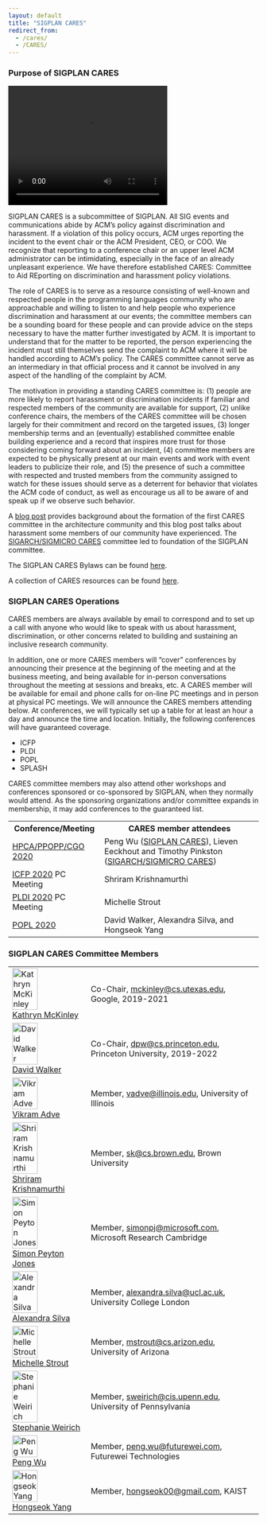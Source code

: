 ```yaml
---
layout: default
title: "SIGPLAN CARES"
redirect_from:
  - /cares/
  - /CARES/
---
```


### Purpose of SIGPLAN CARES 

<video width="320" height="240" controls>
  <source src="http://www.sigplan.org/sites/default/files/cares-intro.mp4" type="video/mp4">
Co-chairs' introduction to SIGPLAN CARES.
</video>

SIGPLAN CARES is a subcommittee of SIGPLAN. All SIG events and communications 
abide by ACM’s policy against discrimination and harassment. If a violation 
of this policy occurs, ACM urges reporting the incident to the event chair or 
the ACM President, CEO, or COO. We recognize that reporting to a conference 
chair or an upper level ACM administrator can be intimidating, especially 
in the face of an already unpleasant experience. We have therefore established 
CARES: Committee to Aid REporting on discrimination and harassment policy 
violations.
 
The role of CARES is to serve as a resource consisting of well-known and 
respected people in the programming languages community who are approachable 
and willing to listen to and help people who experience discrimination and 
harassment at our events; the committee members can be a sounding board for 
these people and can provide advice on the steps necessary to have the matter 
further investigated by ACM. It is important to understand that for the matter 
to be reported, the person experiencing the incident must still themselves send 
the complaint to ACM where it will be handled according to ACM’s policy. The 
CARES committee cannot serve as an intermediary in that official process and it 
cannot be involved in any aspect of the handling of the complaint by ACM.
 
The motivation in providing a standing CARES committee is: (1) people are more 
likely to report harassment or discrimination incidents if familiar and respected 
members of the community are available for support, (2) unlike conference chairs, 
the members of the CARES committee will be chosen largely for their commitment and 
record on the targeted issues, (3) longer membership terms and an (eventually) 
established committee enable building experience and a record that inspires more 
trust for those considering coming forward about an incident, (4) committee members 
are expected to be physically present at our main events and work with event leaders 
to publicize their role, and (5) the presence of such a committee with respected 
and trusted members from the community assigned to watch for these issues should 
serve as a deterrent for behavior that violates the ACM code of conduct, as well as 
encourage us all to be aware of and speak up if we observe such behavior.


A [blog post](https://www.sigarch.org/what-happens-to-us-does-not-happen-to-most-of-you/) 
provides background about the formation of the first CARES committee 
in the architecture community and this blog post talks about harassment some members 
of our community have experienced.  The [SIGARCH/SIGMICRO CARES](https://www.sigarch.org/benefit/cares/) 
committee led to foundation of the SIGPLAN committee.

The SIGPLAN CARES Bylaws can be found [here](http://www.sigplan.org/CaresBylaws). 

A collection of CARES resources can be found [here](https://www.sigarch.org/benefit/cares/cares-resources/).

### SIGPLAN CARES Operations

CARES members are always available by email to correspond and to set up a call with anyone who would like to speak with us about harassment, discrimination, or other concerns related to building and sustaining an inclusive research community. 

In addition, one or more CARES members will “cover” conferences by announcing their presence at the beginning of the meeting and at the business meeting, and being available for in-person conversations throughout the meeting at sessions and breaks, etc. A CARES member will be available for email and phone calls for on-line PC meetings and in person at physical PC meetings. We will announce the CARES members attending below. At conferences, we will typically set up a table for at least an hour a day and announce the time and location. Initially, the following conferences will have guaranteed coverage.

- ICFP
- PLDI
- POPL
- SPLASH

CARES committee members may also attend other workshops and conferences sponsored or co-sponsored by SIGPLAN, when they normally would attend. As the sponsoring organizations and/or committee expands in membership, it may add conferences to the guaranteed list.

<table style="width:100%">
  <tr>
    <th><b>Conference/Meeting</b></th>
    <th><b>CARES member attendees</b></th>
 </tr>
 <tr>
    <td><a href="https://ppopp20.sigplan.org/">HPCA/PPOPP/CGO 2020</a></td>
    <td>Peng Wu (<a href=".">SIGPLAN CARES</a>), Lieven Eeckhout and Timothy Pinkston (<a href="https://www.sigarch.org/benefit/cares/">SIGARCH/SIGMICRO CARES</a>)</td>
  </tr>
 <tr>
    <td><a href="https://icfp20.sigplan.org/">ICFP 2020</a> PC Meeting</td>
    <td>Shriram Krishnamurthi</td>
  </tr>
 <tr>
    <td><a href="https://pldi20.sigplan.org">PLDI 2020</a> PC Meeting</td>
    <td>Michelle Strout</td>
  </tr>
 <tr>
    <td><a href="https://popl20.sigplan.org/">POPL 2020</a></td>
    <td>David Walker, Alexandra Silva, and Hongseok Yang</td>
  </tr>
</table>


### SIGPLAN CARES Committee Members

<table style="width:100%" border="0">
  <tr>
   <td><img src="http://sigplan.org/images/cares-photos/mckinley.png" alt="Kathryn McKinley"  height="60%"><br><a href="https://www.cs.utexas.edu/users/mckinley/">Kathryn McKinley</a></td>
   <td>Co-Chair, <a href="mailto:mckinley@cs.utexas.edu">mckinley@cs.utexas.edu</a>, Google, 2019-2021 </td>
  </tr> 
   <tr>
   <td><img src="http://sigplan.org/images/cares-photos/walker.png" alt="David Walker" height="60%"><br><a href="https://www.cs.princeton.edu/~dpw/">David Walker</a></td>
   <td>Co-Chair, <a href="mailto:dpw@cs.princeton.edu">dpw@cs.princeton.edu</a>, Princeton University, 2019-2022 </td>
  </tr>
  <tr>
   <td><img src="http://sigplan.org/images/cares-photos/adve.png" alt="Vikram Adve" height="60%"><br><a href="https://vikram.cs.illinois.edu/">Vikram Adve</a></td>
   <td>Member, <a href="mailto:vadve@illinois.edu">vadve@illinois.edu</a>, University of Illinois </td>
  </tr>
 <tr>
   <td><img src="http://sigplan.org/images/cares-photos/krishnamurthi.png" alt="Shriram Krishnamurthi" height="60%"><br><a href="https://cs.brown.edu/~sk/">Shriram Krishnamurthi</a></td>
   <td>Member, <a href="mailto:sk@cs.brown.edu">sk@cs.brown.edu</a>, Brown University </td>
  </tr> 
 <tr>
   <td><img src="http://sigplan.org/images/cares-photos/jones.png" alt="Simon Peyton Jones"  height="60%"><br><a href="https://www.microsoft.com/en-us/research/people/simonpj/">Simon Peyton Jones</a></td>
   <td>Member, <a href="mailto:simonpj@microsoft.com">simonpj@microsoft.com</a>, Microsoft Research Cambridge </td>
  </tr>
  <tr>
   <td><img src="http://sigplan.org/images/cares-photos/silva.png" alt="Alexandra Silva"  height="60%"><br><a href="https://www.alexandrasilva.org/#/main.html">Alexandra Silva</a></td>
   <td>Member, <a href="mailto:alexandra.silva@ucl.ac.uk">alexandra.silva@ucl.ac.uk</a>, University College London </td>
  </tr> 
 <tr>
   <td><img src="http://sigplan.org/images/cares-photos/strout.png" alt="Michelle Strout"  height="60%"><br><a href="http://cgi.cs.arizona.edu/~mstrout/">Michelle Strout</a></td>
   <td>Member, <a href="mailto:mstrout@cs.arizona.edu">mstrout@cs.arizon.edu</a>, University of Arizona </td>
  </tr> 
 <tr>
   <td><img src="http://sigplan.org/images/cares-photos/weirich.png" alt="Stephanie Weirich"  height="60%"><br><a href="https://www.cis.upenn.edu/~sweirich/">Stephanie Weirich</a></td>
   <td>Member, <a href="mailto:sweirich@cis.upenn.edu">sweirich@cis.upenn.edu</a>, University of Pennsylvania</td>
  </tr> 
 <tr>
   <td><img src="http://sigplan.org/images/cares-photos/wu.png" alt="Peng Wu" height="60%"><br><a href="https://pengwu.wordpress.com/">Peng Wu</a></td>
   <td>Member, <a href="mailto:peng.wu@futurewei.com">peng.wu@futurewei.com</a>, Futurewei Technologies </td>
  </tr> 
 <tr>
   <td><img src="http://sigplan.org/images/cares-photos/yang.png" alt="Hongseok Yang" height="60%"><br><a href="https://sites.google.com/view/hongseokyang/home">Hongseok Yang</a></td>
   <td>Member, <a href="mailto:hongseok00@gmail.com">hongseok00@gmail.com</a>, KAIST </td>
  </tr> 
 </table>  
